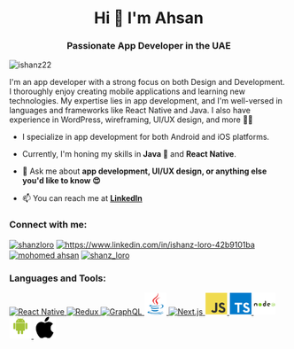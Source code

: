 <h1 align="center">Hi 👋 I'm Ahsan</h1>
<h3 align="center">Passionate App Developer in the UAE</h3>

<p align="left"> <img src="https://komarev.com/ghpvc/?username=ishanz22&label=Profile%20views&color=0e75b6&style=flat" alt="ishanz22" /> </p>

<p align="left">I'm an app developer with a strong focus on both Design and Development. I thoroughly enjoy creating mobile applications and learning new technologies. My expertise lies in app development, and I'm well-versed in languages and frameworks like React Native and Java. I also have experience in WordPress, wireframing, UI/UX design, and more 🚀🚀</p>

- I specialize in app development for both Android and iOS platforms.
- Currently, I'm honing my skills in **Java 🍵** and **React Native**.

- 💬 Ask me about **app development, UI/UX design, or anything else you'd like to know 😍**

- 📫 You can reach me at **[LinkedIn](https://www.linkedin.com/in/mohomedahsan/)**

<h3 align="left">Connect with me:</h3>
<p align="left">
<a href="https://twitter.com/ishanzloro" target="blank"><img align="center" src="https://cdn.jsdelivr.net/npm/simple-icons@3.0.1/icons/twitter.svg" alt="shanzloro" height="30" width="40" /></a>
<a href="https://www.linkedin.com/in/ishanz-loro-42b9101ba/" target="blank"><img align="center" src="https://cdn.jsdelivr.net/npm/simple-icons@3.0.1/icons/linkedin.svg" alt="https://www.linkedin.com/in/ishanz-loro-42b9101ba" height="30" width="40" /></a>
<a href="https://stackoverflow.com/users/15020040/mohomed-ahsan?tab=profile" target="blank"><img align="center" src="https://cdn.jsdelivr.net/npm/simple-icons@3.0.1/icons/stackoverflow.svg" alt="mohomed ahsan" height="30" width="40" /></a>
<a href="https://instagram.com/ishanz_loro" target="blank"><img align="center" src="https://cdn.jsdelivr.net/npm/simple-icons@3.0.1/icons/instagram.svg" alt="shanz_loro" height="30" width="40" /></a>
</p>

<h3 align="left">Languages and Tools:</h3>
<p align="left"> 
  <a href="https://reactnative.dev/" target="_blank"> <img src="https://reactnative.dev/img/header_logo.svg" alt="React Native" width="40" height="40"/> </a> 
<a href="https://redux.js.org/" target="_blank">
    <img src="https://redux.js.org/img/redux.svg" alt="Redux" width="40" height="40" />
  </a>
 <a href="https://graphql.org/" target="_blank">
    <img src="https://graphql.org/img/logo.svg" alt="GraphQL" width="40" height="40" />
  </a>
  <a href="https://www.java.com" target="_blank"> <img src="https://raw.githubusercontent.com/devicons/devicon/master/icons/java/java-original.svg" alt="java" width="40" height="40"/> </a> 
 

 <a href="https://nextjs.org/" target="_blank">
    <img src="https://nextjs.org/static/favicon/favicon-32x32.png" alt="Next.js" width="40" height="40" />
  </a>
  <a href="https://developer.mozilla.org/en-US/docs/Web/JavaScript" target="_blank">
    <img src="https://raw.githubusercontent.com/devicons/devicon/master/icons/javascript/javascript-original.svg" alt="JavaScript" width="40" height="40" />
  </a>
  <a href="https://www.typescriptlang.org/" target="_blank">
    <img src="https://raw.githubusercontent.com/devicons/devicon/master/icons/typescript/typescript-original.svg" alt="TypeScript" width="40" height="40" />
  </a>
    <a href="https://nodejs.org" target="_blank">
    <img src="https://raw.githubusercontent.com/devicons/devicon/master/icons/nodejs/nodejs-original-wordmark.svg" alt="Node.js" width="40" height="40" />
  </a>
 <a href="https://developer.android.com" target="_blank"> <img src="https://raw.githubusercontent.com/devicons/devicon/master/icons/android/android-original-wordmark.svg" alt="android" width="40" height="40"/> </a> 
  <a href="https://developer.apple.com" target="_blank"> <img src="https://raw.githubusercontent.com/devicons/devicon/master/icons/apple/apple-original.svg" alt="iOS" width="40" height="40"/> </a> 
</p>
